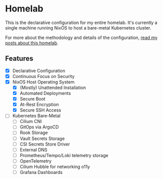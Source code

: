 # Homelab

This is the declarative configuration for my entire homelab. It's currently a
single machine running NixOS to host a bare-metal Kubernetes cluster.

For more about the methodology and details of the configuration,
[read my posts about this homelab](https://ryanseipp.com/tag/homelab/).

## Features

- [x] Declarative Configuration
- [x] Continuous Focus on Security
- [x] NixOS Host Operating System
  - [x] (Mostly) Unattended Installation
  - [x] Automated Deployments
  - [x] Secure Boot
  - [x] At-Rest Encryption
  - [x] Secure SSH Access
- [ ] Kubernetes Bare-Metal
  - [ ] Cilium CNI
  - [ ] GitOps via ArgoCD
  - [ ] Rook Storage
  - [ ] Vault Secrets Storage
  - [ ] CSI Secrets Store Driver
  - [ ] External DNS
  - [ ] Prometheus/Tempo/Loki telemetry storage
  - [ ] OpenTelemetry
  - [ ] Cilium Hubble for networking o11y
  - [ ] Grafana Dashboards

